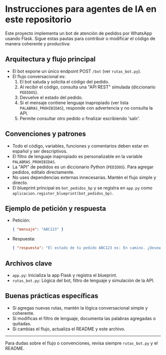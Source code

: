 # Instrucciones para agentes de IA en este repositorio

Este proyecto implementa un bot de atención de pedidos por WhatsApp usando Flask. Sigue estas pautas para contribuir o modificar el código de manera coherente y productiva:

## Arquitectura y flujo principal
- El bot expone un único endpoint POST `/bot` (ver `rutas_bot.py`).
- El flujo conversacional es:
  1. El bot saluda y solicita el código del pedido.
  2. Al recibir el código, consulta una "API REST" simulada (diccionario `PEDIDOS`).
  3. Devuelve el estado del pedido.
  4. Si el mensaje contiene lenguaje inapropiado (ver lista `PALABRAS_PROHIBIDAS`), responde con advertencia y no consulta la API.
  5. Permite consultar otro pedido o finalizar escribiendo 'salir'.

## Convenciones y patrones
- Todo el código, variables, funciones y comentarios deben estar en español y ser descriptivos.
- El filtro de lenguaje inapropiado es personalizable en la variable `PALABRAS_PROHIBIDAS`.
- La "API" de pedidos es un diccionario Python (`PEDIDOS`). Para agregar pedidos, edítalo directamente.
- No uses dependencias externas innecesarias. Mantén el flujo simple y directo.
- El blueprint principal es `bot_pedidos_bp` y se registra en `app.py` como `aplicacion.register_blueprint(bot_pedidos_bp)`.

## Ejemplo de petición y respuesta
- Petición:
  ```json
  { "mensaje": "ABC123" }
  ```
- Respuesta:
  ```json
  { "respuesta": "El estado de tu pedido ABC123 es: En camino. ¿Deseas consultar otro pedido? (Responde con el código o escribe 'salir' para finalizar)" }
  ```

## Archivos clave
- `app.py`: Inicializa la app Flask y registra el blueprint.
- `rutas_bot.py`: Lógica del bot, filtro de lenguaje y simulación de la API.

## Buenas prácticas específicas
- Si agregas nuevas rutas, mantén la lógica conversacional simple y coherente.
- Si modificas el filtro de lenguaje, documenta las palabras agregadas o quitadas.
- Si cambias el flujo, actualiza el README y este archivo.

---
Para dudas sobre el flujo o convenciones, revisa siempre `rutas_bot.py` y el README.
